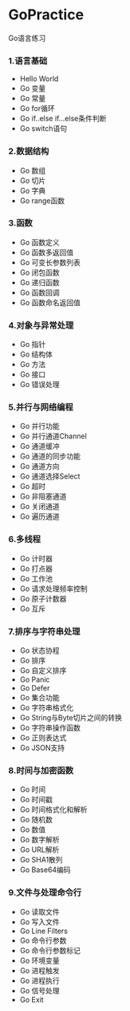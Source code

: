 # GoPractice
Go语言练习

### 1.语言基础
* Hello World
* Go 变量
* Go 常量
* Go for循环
* Go if..else if...else条件判断
* Go switch语句

### 2.数据结构
* Go 数组
* Go 切片
* Go 字典
* Go range函数

### 3.函数
* Go 函数定义
* Go 函数多返回值
* Go 可变长参数列表
* Go 闭包函数
* Go 递归函数
* Go 函数回调
* Go 函数命名返回值

### 4.对象与异常处理
* Go 指针
* Go 结构体
* Go 方法
* Go 接口
* Go 错误处理

### 5.并行与网络编程
* Go 并行功能
* Go 并行通道Channel
* Go 通道缓冲
* Go 通道的同步功能
* Go 通道方向
* Go 通道选择Select
* Go 超时
* Go 非阻塞通道
* Go 关闭通道
* Go 遍历通道

### 6.多线程
* Go 计时器
* Go 打点器
* Go 工作池
* Go 请求处理频率控制
* Go 原子计数器
* Go 互斥

### 7.排序与字符串处理
* Go 状态协程
* Go 排序
* Go 自定义排序
* Go Panic
* Go Defer
* Go 集合功能
* Go 字符串格式化
* Go String与Byte切片之间的转换
* Go 字符串操作函数
* Go 正则表达式
* Go JSON支持

### 8.时间与加密函数
* Go 时间
* Go 时间戳
* Go 时间格式化和解析
* Go 随机数
* Go 数值
* Go 数字解析
* Go URL解析
* Go SHA1散列
* Go Base64编码

### 9.文件与处理命令行
* Go 读取文件
* Go 写入文件
* Go Line Filters
* Go 命令行参数
* Go 命令行参数标记
* Go 环境变量
* Go 进程触发
* Go 进程执行
* Go 信号处理
* Go Exit